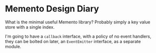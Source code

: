 # Memento Design Diary

What is the minimal useful Memento library? Probably simply a key value store
with a single index.

I'm going to have a `callback` interface, with a policy of no event handlers,
they can be bolted on later, an `EventEmitter` interface, as a separate module.

